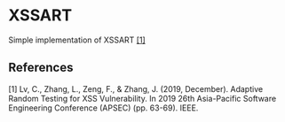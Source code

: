 # XSSART
Simple implementation of XSSART [[1]](#1)
## References
<a id="1">[1]</a> 
Lv, C., Zhang, L., Zeng, F., & Zhang, J. (2019, December). Adaptive Random Testing for XSS Vulnerability. In 2019 26th Asia-Pacific Software Engineering Conference (APSEC) (pp. 63-69). IEEE.
